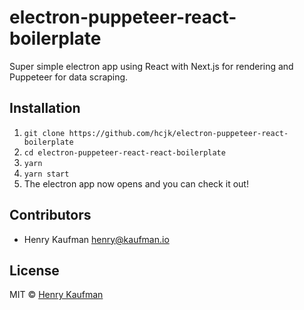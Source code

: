 # electron-puppeteer-react-boilerplate

Super simple electron app using React with Next.js for rendering and Puppeteer for data scraping.

## Installation

1.  `git clone https://github.com/hcjk/electron-puppeteer-react-boilerplate`
2. `cd electron-puppeteer-react-react-boilerplate`
3. `yarn`
4. `yarn start`
5. The electron app now opens and you can check it out!

## Contributors

- Henry Kaufman [henry@kaufman.io](mailto:henry@kaufman.io)

## License

MIT © [Henry Kaufman](http://github.com/hcjk)
